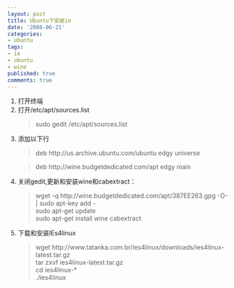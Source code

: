 ```yaml
---
layout: post
title: Ubuntu下安装ie
date: '2008-06-21'
categories:
- ubuntu
tags:
- ie
- ubuntu
- wine
published: true
comments: true
---
```

<p><ol>
	<li>打开终端</li>
	<li>打开/etc/apt/sources.list</li>
<blockquote>sudo gedit /etc/apt/sources.list</blockquote>
	<li>添加以下行</li>
<blockquote>deb http://us.archive.ubuntu.com/ubuntu edgy universe</blockquote>
<blockquote>deb http://wine.budgetdedicated.com/apt edgy main</blockquote>
	<li>关闭gedit,更新和安装wine和cabextract：</li>
<blockquote>wget -q http://wine.budgetdedicated.com/apt/387EE263.gpg -O- | sudo apt-key add -<br />
sudo apt-get update<br />
sudo apt-get install wine cabextract</blockquote>
	<li>下载和安装IEs4linux</li>
<blockquote>wget http://www.tatanka.com.br/ies4linux/downloads/ies4linux-latest.tar.gz<br />
tar zxvf ies4linux-latest.tar.gz<br />
cd ies4linux-*<br />
./ies4linux</blockquote>
</ol></p>

